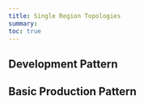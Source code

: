 ```yaml
---
title: Single Region Topologies
summary:
toc: true
---
```


## Development Pattern

## Basic Production Pattern
